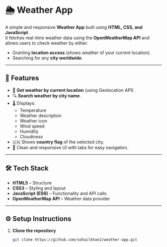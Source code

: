 # 🌦️ Weather App

A simple and responsive **Weather App** built using **HTML, CSS, and JavaScript**.  
It fetches real-time weather data using the **OpenWeatherMap API** and allows users to check weather by either:

- Granting **location access** (shows weather of your current location).
- Searching for any **city worldwide**.

---

## 🚀 Features
- 📍 **Get weather by current location** (using Geolocation API).  
- 🔍 **Search weather by city name**.  
- 🌡️ Displays:
  - Temperature
  - Weather description
  - Weather icon
  - Wind speed
  - Humidity
  - Cloudiness
- 🇺🇳 Shows **country flag** of the selected city.  
- 🎨 Clean and responsive UI with tabs for easy navigation.

---

## 🛠️ Tech Stack
- **HTML5** – Structure  
- **CSS3** – Styling and layout  
- **JavaScript (ES6)** – Functionality and API calls  
- **OpenWeatherMap API** – Weather data provider  

---

## ⚙️ Setup Instructions

1. **Clone the repository**
   ```bash
   git clone https://github.com/sohailkhan2/weather-app.git
